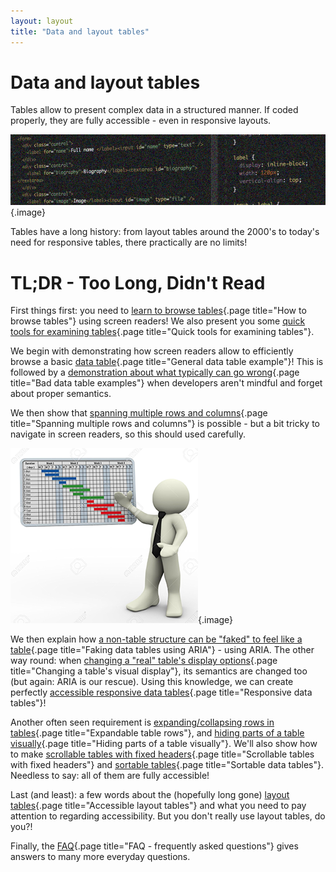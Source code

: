 ```yaml
---
layout: layout
title: "Data and layout tables"
---
```


# Data and layout tables

Tables allow to present complex data in a structured manner. If coded properly, they are fully accessible - even in responsive layouts.

![](_media/1510777680092.png){.image}

Tables have a long history: from layout tables around the 2000's to today's need for responsive tables, there practically are no limits!

# TL;DR - Too Long, Didn't Read

First things first: you need to [learn to browse tables](/code-examples/data-and-layout-tables/how-to-browse-tables){.page title="How to browse tables"} using screen readers! We also present you some [quick tools for examining tables](/code-examples/data-and-layout-tables/quick-tools-for-examining-tables){.page title="Quick tools for examining tables"}.

We begin with demonstrating how screen readers allow to efficiently browse a basic [data table](/code-examples/data-and-layout-tables/general-data-table-example){.page title="General data table example"}! This is followed by a [demonstration about what typically can go wrong](/code-examples/data-and-layout-tables/bad-data-table-examples){.page title="Bad data table examples"} when developers aren't mindful and forget about proper semantics.

We then show that [spanning multiple rows and columns](/code-examples/data-and-layout-tables/spanning-multiple-rows-and-columns){.page title="Spanning multiple rows and columns"} is possible - but a bit tricky to navigate in screen readers, so this should used carefully.

![](_media/1510822941440.png){.image}

We then explain how [a non-table structure can be "faked" to feel like a table](/code-examples/data-and-layout-tables/faking-data-tables-using-aria){.page title="Faking data tables using ARIA"} - using ARIA. The other way round: when [changing a "real" table's display options](/code-examples/data-and-layout-tables/changing-a-tables-visual-display){.page title="Changing a table's visual display"}, its semantics are changed too (but again: ARIA is our rescue). Using this knowledge, we can create perfectly [accessible responsive data tables](/code-examples/data-and-layout-tables/responsive-data-tables){.page title="Responsive data tables"}!

Another often seen requirement is [expanding/collapsing rows in tables](/code-examples/data-and-layout-tables/expandable-table-rows){.page title="Expandable table rows"}, and [hiding parts of a table visually](/code-examples/data-and-layout-tables/hiding-parts-of-a-table-visually){.page title="Hiding parts of a table visually"}. We'll also show how to make [scrollable tables with fixed headers](/code-examples/data-and-layout-tables/scrollable-tables-with-fixed-headers){.page title="Scrollable tables with fixed headers"} and [sortable tables](/code-examples/data-and-layout-tables/sortable-data-tables){.page title="Sortable data tables"}. Needless to say: all of them are fully accessible!

Last (and least): a few words about the (hopefully long gone) [layout tables](/code-examples/data-and-layout-tables/accessible-layout-tables){.page title="Accessible layout tables"} and what you need to pay attention to regarding accessibility. But you don't really use layout tables, do you?!

Finally, the [FAQ](/code-examples/data-and-layout-tables/faq---frequently-asked-questions){.page title="FAQ - frequently asked questions"} gives answers to many more everyday questions.
